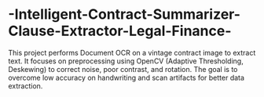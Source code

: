 # -Intelligent-Contract-Summarizer-Clause-Extractor-Legal-Finance-
This project performs Document OCR on a vintage contract image to extract text. It focuses on preprocessing using OpenCV (Adaptive Thresholding, Deskewing) to correct noise, poor contrast, and rotation. The goal is to overcome low accuracy on handwriting and scan artifacts for better data extraction.
